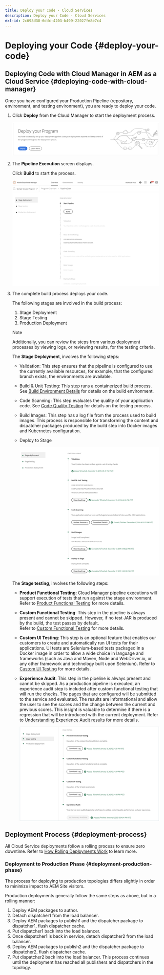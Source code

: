 ```yaml
---
title: Deploy your Code - Cloud Services
description: Deploy your Code - Cloud Services
exl-id: 2c698d38-6ddc-4203-b499-22027fe8e7c4
---
```

# Deploying your Code {#deploy-your-code} 

## Deploying Code with Cloud Manager in AEM as a Cloud Service {#deploying-code-with-cloud-manager}

Once you have configured your Production Pipeline (repository, environment, and testing environment), you are ready to deploy your code.

1. Click **Deploy** from the Cloud Manager to start the deployment process.

   ![](assets/deploy-code1.png)


1. The **Pipeline Execution** screen displays.

   Click **Build** to start the process.

   ![](assets/deploy-code2.png)

1. The complete build process deploys your code.

   The following stages are involved in the build process:

    1. Stage Deployment
    1. Stage Testing
    1. Production Deployment

   >[!NOTE]
   >
   >Additionally, you can review the steps from various deployment processes by viewing logs, or reviewing results, for the testing criteria.

   The **Stage Deployment**, involves the following steps:

    * Validation: This step ensures that the pipeline is configured to use the currently available resources, for example, that the configured branch exists, the environments are available.
    * Build & Unit Testing: This step runs a containerized build process. See [Build Environment Details](/help/implementing/cloud-manager/getting-access-to-aem-in-cloud/build-environment-details.md) for details on the build environment.
    * Code Scanning: This step evaluates the quality of your application code. See [Code Quality Testing](/help/implementing/cloud-manager/code-quality-testing.md) for details on the testing process.
    * Build Images: This step has a log file from the process used to build images. This process is responsible for transforming the content and dispatcher packages produced by the build step into Docker images and Kubernetes configuration.
    * Deploy to Stage

       ![](assets/stage-deployment.png)

   The **Stage testing**, involves the following steps:

    * **Product Functional Testing**: Cloud Manager pipeline executions will support execution of tests that run against the stage environment. 
       Refer to [Product Functional Testing](/help/implementing/cloud-manager/functional-testing.md#product-functional-testing) for more details.

   * **Custom Functional Testing**: This step in the pipeline is always present and cannot be skipped. However, if no test JAR is produced by the build, the test passes by default.  
      Refer to [Custom Functional Testing](/help/implementing/cloud-manager/functional-testing.md#custom-functional-testing) for more details.

   * **Custom UI Testing**: This step is an optional feature that enables our customers to create and automatically run UI tests for their applications. UI tests are Selenium-based tests packaged in a Docker image in order to allow a wide choice in language and frameworks (such as Java and Maven, Node and WebDriver.io, or any other framework and technology built upon Selenium).
      Refer to [Custom UI Testing](https://experienceleague.adobe.com/docs/experience-manager-cloud-service/implementing/using-cloud-manager/test-results/functional-testing.html?lang=en#custom-ui-testing) for more details.


   * **Experience Audit**: This step in the pipeline is always present and cannot be skipped. As a production pipeline is executed, an experience audit step is included after custom functional testing that will run the checks. The pages that are configured will be submitted to the service and evaluated. The results are informational and allow the user to see the scores and the change between the current and previous scores. This insight is valuable to determine if there is a regression that will be introduced with the current deployment. 
      Refer to [Understanding Experience Audit results](/help/implementing/cloud-manager/experience-audit-testing.md) for more details.

      ![](assets/stage-testing.png)


## Deployment Process {#deployment-process}

All Cloud Service deployments follow a rolling process to ensure zero downtime. Refer to [How Rolling Deployments Work](https://experienceleague.adobe.com/docs/experience-manager-cloud-service/implementing/deploying/overview.html#how-rolling-deployments-work) to learn more.

### Deployment to Production Phase {#deployment-production-phase}

The process for deploying to production topologies differs slightly in order to minimize impact to AEM Site visitors. 

Production deployments generally follow the same steps as above, but in a rolling manner:

1. Deploy AEM packages to author.
1. Detach dispatcher1 from the load balancer.
1. Deploy AEM packages to publish1 and the dispatcher package to dispatcher1, flush dispatcher cache.
1. Put dispatcher1 back into the load balancer.
1. Once dispatcher1 is back in service, detach dispatcher2 from the load balancer.
1. Deploy AEM packages to publish2 and the dispatcher package to dispatcher2, flush dispatcher cache.
1. Put dispatcher2 back into the load balancer.
This process continues until the deployment has reached all publishers and dispatchers in the topology.
